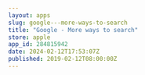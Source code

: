 ```yaml
---
layout: apps
slug: google---more-ways-to-search
title: "Google - More ways to search"
store: apple
app_id: 284815942
date: 2024-02-12T17:53:07Z
published: 2019-02-12T08:00:00Z
---
```

